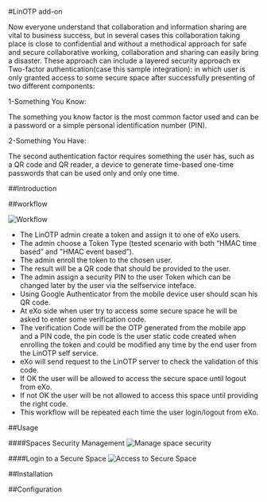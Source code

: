 #LinOTP add-on

Now everyone understand that collaboration and information sharing are vital to business success, but in several cases this collaboration taking place is close to confidential and without a methodical approach for safe and secure collaborative working, collaboration and sharing can easily bring a disaster.
These approach can include a layered security approach ex Two-factor authentication(case this sample integration): in which  user is only granted access to some secure space after successfully presenting of two different components:

1-Something You Know:

The something you know factor is the most common factor used and can be a password or a simple personal identification number (PIN).

2-Something You Have:

The second authentication factor requires something the user has, such as a QR code and QR reader, a device to generate time-based one-time passwords that can be used only and only one time.

##Introduction


##workflow

![Workflow](https://raw.github.com/exo-addons/linotp/master/documentation/images/linotp-exoWorkflow.png)

* The LinOTP admin create a token and assign it to one of eXo users.
* The admin choose a Token Type (tested scenario with both “HMAC time based” and "HMAC event based”).
* The admin enroll the token to the chosen user.
* The result will be a QR code that should be provided to the user.
* The admin assign a security PIN to the user Token which can be changed later by the user via the selfservice inteface.
* Using Google Authenticator from the mobile device user should scan his QR code.
* At eXo side when user try to access some secure space he will be asked to enter some verification code.
* The verification Code will be the OTP generated from the mobile app and a PIN code, the pin code is the user static code created when enrolling the token and could be modified any time by the end user from the LinOTP self service.
* eXo will send request to the LinOTP server to check the validation of this code.
* If OK the user will be allowed to access the secure space until logout from eXo.
* If not OK the user will be not allowed to access this space until providing the right code.
* This workflow will be repeated each time the user login/logout from eXo.

##Usage


####Spaces Security Management
![Manage space security](https://raw.github.com/exo-addons/linotp/master/documentation/images/SpaceSecurityManagementPortlet.png)

####Login to a Secure Space
![Access to Secure Space](https://raw.github.com/exo-addons/linotp/master/documentation/images/StepVerification.png)


##Installation




##Configuration
